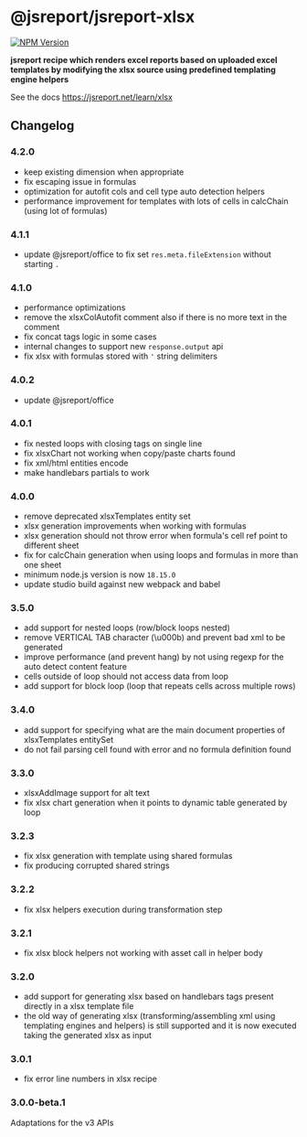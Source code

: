 # @jsreport/jsreport-xlsx
[![NPM Version](http://img.shields.io/npm/v/@jsreport/jsreport-xlsx.svg?style=flat-square)](https://npmjs.com/package/@jsreport/jsreport-xlsx)

**jsreport recipe which renders excel reports based on uploaded excel templates by modifying the xlsx source using predefined templating engine helpers**

See the docs https://jsreport.net/learn/xlsx

## Changelog

### 4.2.0

- keep existing dimension when appropriate
- fix escaping issue in formulas
- optimization for autofit cols and cell type auto detection helpers
- performance improvement for templates with lots of cells in calcChain (using lot of formulas)

### 4.1.1

- update @jsreport/office to fix set `res.meta.fileExtension` without starting `.`

### 4.1.0

- performance optimizations
- remove the xlsxColAutofit comment also if there is no more text in the comment
- fix concat tags logic in some cases
- internal changes to support new `response.output` api
- fix xlsx with formulas stored with `'` string delimiters

### 4.0.2

- update @jsreport/office

### 4.0.1

- fix nested loops with closing tags on single line
- fix xlsxChart not working when copy/paste charts found
- fix xml/html entities encode
- make handlebars partials to work

### 4.0.0

- remove deprecated xlsxTemplates entity set
- xlsx generation improvements when working with formulas
- xlsx generation should not throw error when formula's cell ref point to different sheet
- fix for calcChain generation when using loops and formulas in more than one sheet
- minimum node.js version is now `18.15.0`
- update studio build against new webpack and babel

### 3.5.0

- add support for nested loops (row/block loops nested)
- remove VERTICAL TAB character (\u000b) and prevent bad xml to be generated
- improve performance (and prevent hang) by not using regexp for the auto detect content feature
- cells outside of loop should not access data from loop
- add support for block loop (loop that repeats cells across multiple rows)

### 3.4.0

- add support for specifying what are the main document properties of xlsxTemplates entitySet
- do not fail parsing cell found with error and no formula definition found

### 3.3.0

- xlsxAddImage support for alt text
- fix xlsx chart generation when it points to dynamic table generated by loop

### 3.2.3

- fix xlsx generation with template using shared formulas
- fix producing corrupted shared strings

### 3.2.2

- fix xlsx helpers execution during transformation step

### 3.2.1

- fix xlsx block helpers not working with asset call in helper body

### 3.2.0

- add support for generating xlsx based on handlebars tags present directly in a xlsx template file
- the old way of generating xlsx (transforming/assembling xml using templating engines and helpers) is still supported and it is now executed taking the generated xlsx as input

### 3.0.1

- fix error line numbers in xlsx recipe

### 3.0.0-beta.1

Adaptations for the v3 APIs
